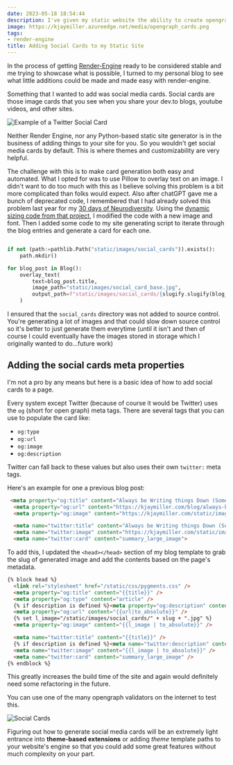 ```yaml
---
date: 2023-05-18 18:54:44
description: I've given my static website the ability to create opengraph social cards.
image: https://kjaymiller.azureedge.net/media/opengraph_cards.png
tags:
- render-engine
title: Adding Social Cards to my Static Site
---
```


In the process of getting [Render-Engine](https://github.com/kjaymiller/render_engine) ready to be considered stable and me trying to showcase what is possible, I turned to my personal blog to see what little additions could be made and made easy with render-engine.

Something that I wanted to add was social media cards. Social cards are those image cards that you see when you share your dev.to blogs, youtube videos, and other sites.

![Example of a Twitter Social Card](https://kjaymiller.azureedge.net/media/yt-social-card-twitter.png)

Neither Render Engine, nor any Python-based static site generator is in the business of adding things to your site for you. So you wouldn't get social media cards by default. This is where themes and customizability are very helpful.

The challenge with this is to make card generation both easy and automated. What I opted for was to use Pillow to overlay text on an image. I didn't want to do too much with this as I believe solving this problem is a bit more complicated than folks would expect. Also after chatGPT gave me a bunch of deprecated code, I remembered that I had already solved this problem last year for my [30 days of Neurodiversity](https://dev.to/kjaymiller/31daysofneurodivergence-4b3p). Using the [dynamic sizing code from that project](https://github.com/kjaymiller/31DaysofNeurodivergenceTweets/blob/main/TimerTrigger/image.py), I modified the code with a new image and font. Then I added some code to my site generating script to iterate through the blog entries and generate a card for each one.

```python

if not (path:=pathlib.Path("static/images/social_cards")).exists():
    path.mkdir()

for blog_post in Blog():
    overlay_text(
        text=blog_post.title,
        image_path="static/images/social_card_base.jpg",
        output_path=f"static/images/social_cards/{slugify.slugify(blog_post.title)}.jpg",
    )

```

I ensured that the `social_cards` directory was not added to source control. You're generating a lot of images and that could slow down source control so it's better to just generate them everytime (until it isn't and then of course I could eventually have the images stored in storage which I originally wanted to do...future work)

## Adding the social cards meta properties

I'm not a pro by any means but here is a basic idea of how to add social cards to a page.

Every system except Twitter (because of course it would be Twitter) uses the `og` (short for open graph) meta tags. There are several tags that you can use to populate the card like:
- `og:type`
- `og:url`
- `og:image`
- `og:description`

Twitter can fall back to these values but also uses their own `twitter:` meta tags.

Here's an example for one a previous blog post:

```html
 <meta property="og:title" content="Always be Writing things Down (Somewhere)" />
  <meta property="og:url" content="https://kjaymiller.com/blog/always-be-writing-things-down-somewhere.html" />
  <meta property="og:image" content="https://kjaymiller.com/static/image/social_cards/always-be-writing-things-down-somewhere.jpg" />

  <meta name="twitter:title" content="Always be Writing things Down (Somewhere)">
  <meta name="twitter:image" content="https://kjaymiller.com/static/image/social_cards/always-be-writing-things-down-somewhere.jpg" />
  <meta name="twitter:card" content="summary_large_image">
```

To add this, I updated the `<head></head>` section of my blog template to grab the slug of generated image and add the contents based on the page's metadata.

```html
{% block head %}
  <link rel="stylesheet" href="/static/css/pygments.css" />
  <meta property="og:title" content="{{title}}" />
  <meta property="og:type" content="article" />
  {% if description is defined %}<meta property="og:description" content="{{description}}" />{% endif %}
  <meta property="og:url" content="{{url|to_absolute}}" />
  {% set l_image="/static/images/social_cards/" + slug + ".jpg" %}
  <meta property="og:image" content="{{l_image | to_absolute}}" />

  <meta name="twitter:title" content="{{title}}" />
  {% if description is defined %}<meta name="twitter:description" content="{{description}}" />{% endif %}
  <meta name="twitter:image" content="{{l_image | to_absolute}}" />
  <meta name="twitter:card" content="summary_large_image" />
{% endblock %}
```

This greatly increases the build time of the site and again would definitely need some refactoring in the future.

You can use one of the many opengraph validators on the internet to test this.

![Social Cards](https://kjaymiller.azureedge.net/media/opengraph_cards.png)

Figuring out how to generate social media cards will be an extremely light entrance into **theme-based extensions** or adding _theme_ template paths to your website's engine so that you could add some great features without much complexity on your part.
